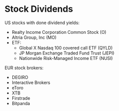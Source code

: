 # Stock Dividends

US stocks with done dividend yields:

 * Realty Income Corporation Common Stock (O) 
 * Altria Group, Inc (MO)
 * ETF:
     * Global X Nasdaq 100 covered call ETF (QYLD)
     * JP Morgan Exchange Traded Fund Trust (JEPI)
     * Nationwide Risk-Managed Income ETF (NUSI)

EUR stock brokers:
 * DEGIRO
 * Interactive Brokers
 * eToro
 * XTB
 * Firstrade
 * Bitpanda

